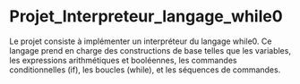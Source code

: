 # Projet_Interpreteur_langage_while0
Le projet consiste à implémenter un interpréteur du langage while0. Ce langage prend en charge des constructions de base telles que les variables, les expressions arithmétiques et booléennes, les commandes conditionnelles (if), les boucles (while), et les séquences de commandes.
